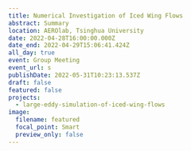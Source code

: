 ```yaml
---
title: Numerical Investigation of Iced Wing Flows
abstract: Summary
location: AEROlab, Tsinghua University
date: 2022-04-28T16:00:00.000Z
date_end: 2022-04-29T15:06:41.424Z
all_day: true
event: Group Meeting
event_url: s
publishDate: 2022-05-31T10:23:13.537Z
draft: false
featured: false
projects:
  - large-eddy-simulation-of-iced-wing-flows
image:
  filename: featured
  focal_point: Smart
  preview_only: false
---
```

